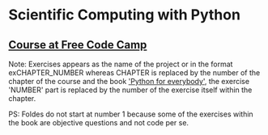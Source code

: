 <h1>Scientific Computing with Python</h1>
<h2><a href='https://www.freecodecamp.org/learn/'>Course at Free Code Camp</a></h2>
<p>Note: Exercises appears as the name of the project or in the format exCHAPTER_NUMBER whereas CHAPTER is 
replaced by the number of the chapter of the course and the book <a href='https://www.py4e.com/book'>'Python for everybody'</a>, the exercise 'NUMBER' part is replaced by the number 
of the exercise itself within the chapter.
</p>
<p>PS: Foldes do not start at number 1 because some of the exercises within the book are objective questions and not code per se.</p>
